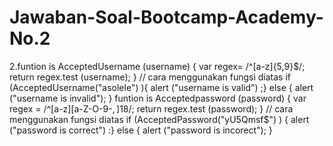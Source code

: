 # Jawaban-Soal-Bootcamp-Academy-No.2
 2.funtion is AcceptedUsername (username)  {  var regex= /^[a-z]{5,9}$/;  return regex.test (username); } // cara menggunakan fungsi diatas if (AcceptedUsername("asolele") ){     alert ("username is valid") ;}    else {     alert ("username is invalid"); }  funtion is Acceptedpassword (password) { var regex = /^[a-z][a-Z-O-9-$,]{1}{8}$/; return regex.test (password); } // cara menggunakan fungsi diatas if (AcceptedPassword("yU5Qmsf$") ) {     alert ("password is correct") :}     else {     alert ("password is incorect"); }
